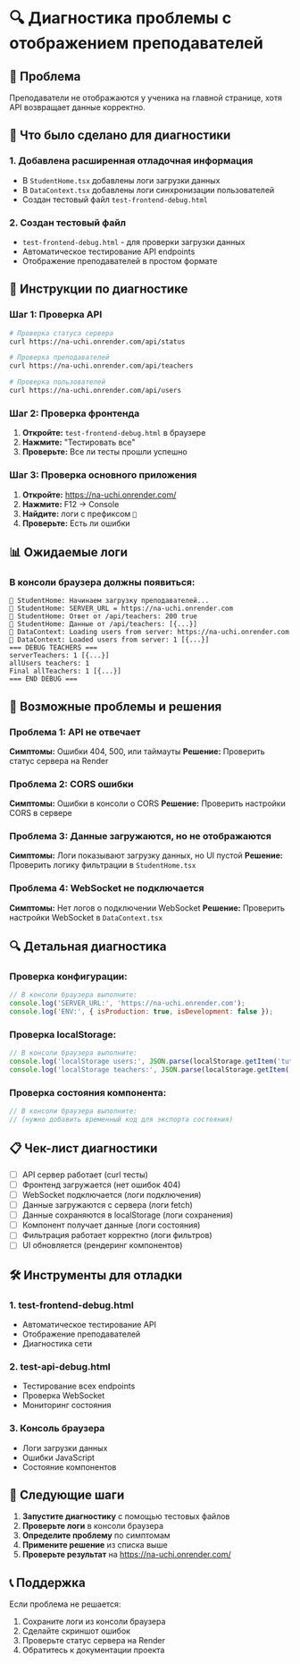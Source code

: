 # 🔍 Диагностика проблемы с отображением преподавателей

## 🎯 Проблема
Преподаватели не отображаются у ученика на главной странице, хотя API возвращает данные корректно.

## 🔧 Что было сделано для диагностики

### 1. **Добавлена расширенная отладочная информация**
- В `StudentHome.tsx` добавлены логи загрузки данных
- В `DataContext.tsx` добавлены логи синхронизации пользователей
- Создан тестовый файл `test-frontend-debug.html`

### 2. **Создан тестовый файл**
- `test-frontend-debug.html` - для проверки загрузки данных
- Автоматическое тестирование API endpoints
- Отображение преподавателей в простом формате

## 🧪 Инструкции по диагностике

### Шаг 1: Проверка API
```bash
# Проверка статуса сервера
curl https://na-uchi.onrender.com/api/status

# Проверка преподавателей
curl https://na-uchi.onrender.com/api/teachers

# Проверка пользователей
curl https://na-uchi.onrender.com/api/users
```

### Шаг 2: Проверка фронтенда
1. **Откройте:** `test-frontend-debug.html` в браузере
2. **Нажмите:** "Тестировать все"
3. **Проверьте:** Все ли тесты прошли успешно

### Шаг 3: Проверка основного приложения
1. **Откройте:** https://na-uchi.onrender.com/
2. **Нажмите:** F12 → Console
3. **Найдите:** логи с префиксом `🔄`
4. **Проверьте:** Есть ли ошибки

## 📊 Ожидаемые логи

### В консоли браузера должны появиться:
```
🔄 StudentHome: Начинаем загрузку преподавателей...
🔄 StudentHome: SERVER_URL = https://na-uchi.onrender.com
🔄 StudentHome: Ответ от /api/teachers: 200 true
🔄 StudentHome: Данные от /api/teachers: [{...}]
🔄 DataContext: Loading users from server: https://na-uchi.onrender.com
🔄 DataContext: Loaded users from server: 1 [{...}]
=== DEBUG TEACHERS ===
serverTeachers: 1 [{...}]
allUsers teachers: 1
Final allTeachers: 1 [{...}]
=== END DEBUG ===
```

## 🚨 Возможные проблемы и решения

### Проблема 1: API не отвечает
**Симптомы:** Ошибки 404, 500, или таймауты
**Решение:** Проверить статус сервера на Render

### Проблема 2: CORS ошибки
**Симптомы:** Ошибки в консоли о CORS
**Решение:** Проверить настройки CORS в сервере

### Проблема 3: Данные загружаются, но не отображаются
**Симптомы:** Логи показывают загрузку данных, но UI пустой
**Решение:** Проверить логику фильтрации в `StudentHome.tsx`

### Проблема 4: WebSocket не подключается
**Симптомы:** Нет логов о подключении WebSocket
**Решение:** Проверить настройки WebSocket в `DataContext.tsx`

## 🔍 Детальная диагностика

### Проверка конфигурации:
```javascript
// В консоли браузера выполните:
console.log('SERVER_URL:', 'https://na-uchi.onrender.com');
console.log('ENV:', { isProduction: true, isDevelopment: false });
```

### Проверка localStorage:
```javascript
// В консоли браузера выполните:
console.log('localStorage users:', JSON.parse(localStorage.getItem('tutoring_users') || '[]'));
console.log('localStorage teachers:', JSON.parse(localStorage.getItem('tutoring_teacherProfiles') || '{}'));
```

### Проверка состояния компонента:
```javascript
// В консоли браузера выполните:
// (нужно добавить временный код для экспорта состояния)
```

## 📋 Чек-лист диагностики

- [ ] API сервер работает (curl тесты)
- [ ] Фронтенд загружается (нет ошибок 404)
- [ ] WebSocket подключается (логи подключения)
- [ ] Данные загружаются с сервера (логи fetch)
- [ ] Данные сохраняются в localStorage (логи сохранения)
- [ ] Компонент получает данные (логи состояния)
- [ ] Фильтрация работает корректно (логи фильтров)
- [ ] UI обновляется (рендеринг компонентов)

## 🛠️ Инструменты для отладки

### 1. **test-frontend-debug.html**
- Автоматическое тестирование API
- Отображение преподавателей
- Диагностика сети

### 2. **test-api-debug.html**
- Тестирование всех endpoints
- Проверка WebSocket
- Мониторинг состояния

### 3. **Консоль браузера**
- Логи загрузки данных
- Ошибки JavaScript
- Состояние компонентов

## 🎯 Следующие шаги

1. **Запустите диагностику** с помощью тестовых файлов
2. **Проверьте логи** в консоли браузера
3. **Определите проблему** по симптомам
4. **Примените решение** из списка выше
5. **Проверьте результат** на https://na-uchi.onrender.com/

## 📞 Поддержка

Если проблема не решается:
1. Сохраните логи из консоли браузера
2. Сделайте скриншот ошибок
3. Проверьте статус сервера на Render
4. Обратитесь к документации проекта
